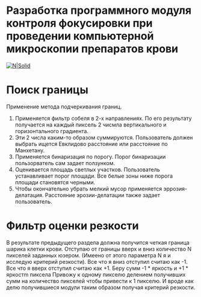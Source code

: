 # Разработка программного модуля контроля фокусировки при проведении компьютерной микроскопии препаратов крови

[![N|Solid](https://pp.userapi.com/ViNb2X4mhes1MsdP6PjoQk2yq-oCUeQRZfxTqQ/nJLmj0qJplw.jpg)](https://nodesource.com/products/nsolid)

# Поиск границы
Применение метода подчеркивания границ.
1) Применяется фильтр собеля в 2-х направлениях. По его результату получается на каждый пиксель 2 чисмла вертикального и горизонтального градиента. 
2) Эти 2 числа каким-то образом суммируются. Пользователь должен выбрать ищется Евклидово расстояние или расстояние по Манхетану. 
3) Применяется бинаризация по порогу. Порог бинаризации пользорватель сам задает ползунком. 
4) Оценивается площадь светлых участков. Пользователь устанавливает порог площади. Все белые зоны ниже порога площади становятся черными. 
5) Чтобы окончательно убрать мелкий мусор применяется эррозия-делатация. Расстояние эрозии-делатации также задает пользователь. 
# Фильтр оценки резкости 
В результате предыдущего раздела должна получится четкая граница шарика клетки крови. 
Отступаю от границы вверх и вниз количество N пикселей заданных юзером. (Имеено от этого параметра N я и исследую критерий резкости). 
Все что я вниз отступил считаю как -1. 
Все что я вверх отступил считаю как +1. 
Беру сумм -1 * яркость и +1 * яркостm пиксела 
Привожу к одному пикселю делением получивших сумм на количество пикселей чтобы привести к 1 пикселю. 
И вроде как делю получившиеся модули таким образом получая критерий резкости. 
